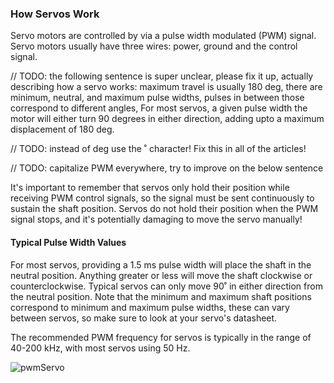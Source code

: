 ### How Servos Work

Servo motors are controlled by via a pulse width modulated (PWM) signal. Servo motors usually have three wires: power, ground and the control signal.

// TODO: the following sentence is super unclear, please fix it up, actually describing how a servo works: maximum travel is usually 180 deg, there are minimum, neutral, and maximum pulse widths, pulses in between those correspond to different angles,
For most servos, a given pulse width the motor will either turn 90 degrees in either direction, adding upto a maximum displacement of 180 deg.

// TODO: instead of deg use the ˚ character! Fix this in all of the articles!

// TODO: capitalize PWM everywhere, try to improve on the below sentence

It's important to remember that servos only hold their position while receiving PWM control signals, so the signal must be sent continuously to sustain the shaft position. Servos do not hold their position when the PWM signal stops, and it's potentially damaging to move the servo manually!


#### Typical Pulse Width Values

For most servos, providing a 1.5 ms pulse width will place the shaft in the neutral position. Anything greater or less will move the shaft clockwise or counterclockwise. Typical servos can only move 90˚ in either direction from the neutral position. Note that the minimum and maximum shaft positions correspond to minimum and maximum pulse widths, these can vary between servos, so make sure to look at your servo's datasheet.

The recommended PWM frequency for servos is typically in the range of 40-200 kHz, with most servos using 50 Hz.

![pwmServo](http://www.jameco.com/jameco/workshop/howitworks/how-servo-motors-work-fig3.jpg)
